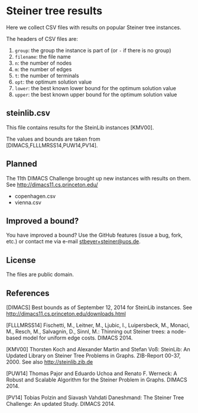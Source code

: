 # Steiner tree results

Here we collect CSV files with results on popular Steiner tree instances.

The headers of CSV files are:

 1. `group`: the group the instance is part of (or `-` if there is no group)
 2. `filename`: the file name
 3. `n`: the number of nodes
 4. `m`: the number of edges
 5. `t`: the number of terminals
 6. `opt`: the optimum solution value
 7. `lower`: the best known lower bound for the optimum solution value
 8. `upper`: the best known upper bound for the optimum solution value

## steinlib.csv

This file contains results for the SteinLib instances [KMV00].

The values and bounds are taken from [DIMACS,FLLLMRSS14,PUW14,PV14].

## Planned

The 11th DIMACS Challenge brought up new instances with results on them.
See http://dimacs11.cs.princeton.edu/

 * copenhagen.csv
 * vienna.csv

## Improved a bound?

You have improved a bound?
Use the GitHub features (issue a bug, fork, etc.)
or contact me via e-mail <stbeyer+steiner@uos.de>.

## License

The files are public domain.

## References

[DIMACS]
Best bounds as of September 12, 2014 for SteinLib instances.
See http://dimacs11.cs.princeton.edu/downloads.html

[FLLLMRSS14]
Fischetti, M., Leitner, M., Ljubic, I., Luipersbeck, M., Monaci, M., Resch, M., Salvagnin, D., Sinnl, M.:
Thinning out Steiner trees: a node-based model for uniform edge costs.
DIMACS 2014.

[KMV00]
Thorsten Koch and Alexander Martin and Stefan Voß:
SteinLib: An Updated Library on Steiner Tree Problems in Graphs.
ZIB-Report 00-37, 2000. See also http://steinlib.zib.de

[PUW14]
Thomas Pajor and Eduardo Uchoa and Renato F. Werneck:
A Robust and Scalable Algorithm for the Steiner Problem in Graphs.
DIMACS 2014.

[PV14]
Tobias Polzin and Siavash Vahdati Daneshmand:
The Steiner Tree Challenge: An updated Study.
DIMACS 2014.
